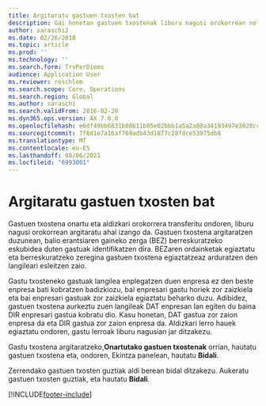 ```yaml
---
title: Argitaratu gastuen txosten bat
description: Gai honetan gastuen txostenak liburu nagusi orokorrean nola argitaratu azaltzen da.
author: saraschi2
ms.date: 02/26/2018
ms.topic: article
ms.prod: ''
ms.technology: ''
ms.search.form: TrvPerDiems
audience: Application User
ms.reviewer: roschlom
ms.search.scope: Core, Operations
ms.search.region: Global
ms.author: saraschi
ms.search.validFrom: 2016-02-28
ms.dyn365.ops.version: AX 7.0.0
ms.openlocfilehash: e6df49bb6831b08611b05e02bbb1a5a2a80a34193497e3020ccddd5370cf37a4
ms.sourcegitcommit: 7f8d1e7a16af769adb43d1877c28fdce53975db8
ms.translationtype: MT
ms.contentlocale: eu-ES
ms.lasthandoff: 08/06/2021
ms.locfileid: "6993001"
---
```

# <a name="post-an-expense-report"></a>Argitaratu gastuen txosten bat

Gastuen txostena onartu eta aldizkari orokorrera transferitu ondoren, liburu nagusi orokorrean argitaratu ahal izango da. Gastuen txostena argitaratzen duzunean, balio erantsiaren gaineko zerga (BEZ) berreskuratzeko eskubidea duten gastuak identifikatzen dira. BEZaren ordainketak egiaztatu eta berreskuratzeko zeregina gastuen txostena egiaztatzeaz arduratzen den langileari esleitzen zaio.

Gastu txosteneko gastuak langilea enplegatzen duen enpresa ez den beste enpresa bati kobratzen badizkiozu, bai enpresari gastu horiek zor zaizkiela eta bai enpresari gastuak zor zaizkiela egiaztatu beharko duzu. Adibidez, gastuen txostena aurkeztu zuen langileak DAT enpresan lan egiten du baina DIR enpresari gastua kobratu dio. Kasu honetan, DAT gastua zor zaion enpresa da eta DIR gastua zor zaion enpresa da. Aldizkari lerro hauek egiaztatu ondoren, gastu lerroak liburu nagusian jar ditzakezu.

Gastu txostena argitaratzeko,**Onartutako gastuen txostenak** orrian, hautatu gastuen txostena eta, ondoren, Ekintza panelean, hautatu **Bidali**.

Zerrendako gastuen txosten guztiak aldi berean bidal ditzakezu. Aukeratu gastuen txosten guztiak, eta hautatu **Bidali**.


[!INCLUDE[footer-include](../includes/footer-banner.md)]